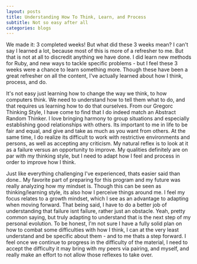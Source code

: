 ```yaml
---
layout: posts
title: Understanding How To Think, Learn, and Process
subtitle: Not so easy after all
categories:	blogs
---
```

We made it: 3 completed weeks! But what did these 3 weeks mean? I can't say I learned a lot, because most of this is more of a refresher to me. But that is not at all to discredit anything we have done. I did learn new methods for Ruby, and new ways to tackle specific problems - but I feel these 3 weeks were a chance to learn something more. Though these have been a great refresher on all the content, I've actually learned about how I think, process, and do.

It's not easy just learning how to change the way we think, to how computers think. We need to understand how to tell them what to do, and that requires us learning how to do that ourselves. From our Gregorc Thinking Style, I have come to find that I do indeed match an Abstract Random Thinker. I love bringing harmony to group situations and especially establishing good relationships with others. Its important to me in life to be fair and equal, and give and take as much as you want from others. At the same time, I do realize its difficult to work with restrictive environments and persons, as well as accepting any criticism. My natural reflex is to look at it as a failure versus an opportunity to improve. My qualities definitely are on par with my thinking style, but I need to adapt how I feel and process in order to improve how I think.

Just like everything challenging I've experienced, thats easier said than done.. My favorite part of preparing for this program and my future was really analyzing how my mindset is. Though this can be seen as thinking/learning style, its also how I perceive things around me. I feel my focus relates to a growth mindset, which I see as an advantage to adapting when moving forward. That being said, I have to do a better job of understanding that failure isnt failure, rather just an obstacle. Yeah, pretty common saying, but truly adapting to understand that is the next step of my personal evolution. To be honest, I'm not sure I have a fully solid plan on how to combat some difficulties with how I think, I can at the very least understand and be specific about them - and to me thats a step forward. I feel once we continue to progress in the difficulty of the material, I need to accept the difficulty it may bring with my peers via pairing, and myself, and really make an effort to not allow those reflexes to take over.